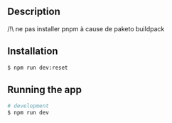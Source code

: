 ## Description

/!\ ne pas installer pnpm à cause de paketo buildpack

## Installation

```bash
$ npm run dev:reset
```

## Running the app

```bash
# development
$ npm run dev
```

